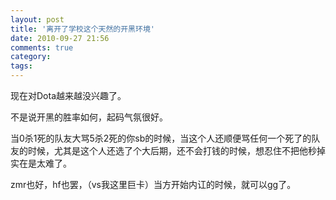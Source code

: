 ```yaml
---
layout: post
title: '离开了学校这个天然的开黑环境'
date: 2010-09-27 21:56
comments: true
category: 
tags:
---
```

    

现在对Dota越来越没兴趣了。

 

不是说开黑的胜率如何，起码气氛很好。

 

当0杀1死的队友大骂5杀2死的你sb的时候，当这个人还顺便骂任何一个死了的队友的时候，尤其是这个人还选了个大后期，还不会打钱的时候，想忍住不把他秒掉实在是太难了。

 

zmr也好，hf也罢，（vs我这里巨卡）当方开始内讧的时候，就可以gg了。
